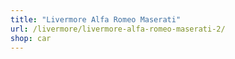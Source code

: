 ```yaml
---
title: "Livermore Alfa Romeo Maserati"
url: /livermore/livermore-alfa-romeo-maserati-2/
shop: car
---
```


